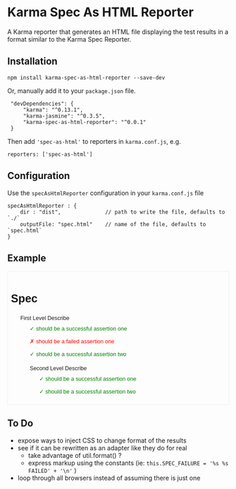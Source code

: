 # Karma Spec As HTML Reporter

A Karma reporter that generates an HTML file displaying the test results in a format similar to the Karma Spec Reporter.


## Installation

    npm install karma-spec-as-html-reporter --save-dev

Or, manually add it to your `package.json` file.

     "devDependencies": {
         "karma": "^0.13.1",
         "karma-jasmine": "^0.3.5",
         "karma-spec-as-html-reporter": "^0.0.1"
     }

Then add ``'spec-as-html'`` to reporters in `karma.conf.js`, e.g.

    reporters: ['spec-as-html']


## Configuration

Use the `specAsHtmlReporter` configuration in your `karma.conf.js` file

    specAsHtmlReporter : {
        dir : "dist",              // path to write the file, defaults to `./`
        outputFile: "spec.html"    // name of the file, defaults to `spec.html`
    }

## Example

<div style="border: 1px solid #eee; padding: .5em;">
<style>
.karma-spec-as-html {
  font-family: Helvetica, Arial, sans-serif;
  font-size: .9em;
  line-height: 1.5;
}
.karma-spec-as-html .suite ul {list-style-type: none; margin-top: .4em }
.karma-spec-as-html .suite li { margin-bottom: .8em; }
.karma-spec-as-html .suite { margin-top: 1em }
.karma-spec-as-html .success {color: green }
.karma-spec-as-html .success:before { content: "✓ " }
.karma-spec-as-html .failure {color: red }
.karma-spec-as-html .failure:before { content: "✗ " }
</style>

 <div class="karma-spec-as-html">
<h1>Spec</h1><div class="suite">
<ul>
    <li class="suite">First Level Describe
      <ul>
        <li class="success">should be a successful assertion one</li>
        <li class="failure">should be a failed assertion one</li>
        <li class="success">should be a successful assertion two</li>
        <li class="suite">Second Level Describe
          <ul>
            <li class="success">should be a successful assertion one</li>
            <li class="success">should be a successful assertion two</li>
          </ul>
        </li>
      </ul>
    </li>
</ul>
</div>

</div>
</div>

## To Do

- expose ways to inject CSS to change format of the results
- see if it can be rewritten as an adapter like they do for real
  - take advantage of util.format() ?
  - express markup using the constants (ie: `this.SPEC_FAILURE = '%s %s FAILED' + '\n'` )
- loop through all browsers instead of assuming there is just one






